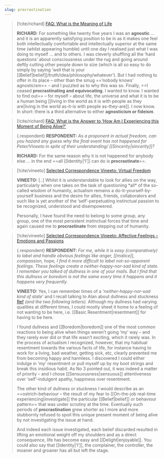 ```yaml
---
slug: procrastination
---
```


> [!cite/richard] [FAQ: What is the Meaning of Life](http://www.actualfreedom.com.au/sundry/frequentquestions/FAQ01a.htm)
> 
> **RICHARD**: For something like twenty five years I was an **agnostic** ... and it is an apparently satisfying position to be in as it makes one feel both intellectually comfortable and intellectually superior at the same time (whilst appearing humble) until one day I realised just what I was doing to myself ... and to others. I was cleverly shuffling all the ‘hard questions’ about consciousness under the rug and going around deftly cutting other people down to size (which is all so easy to do simply by saying ‘well that is your [[Belief|belief]]/truth/idea/philosophy/whatever’). But I had nothing to offer in its place – other than the smug ==‘nobody knows’ agnosticism== – and I puzzled as to why this was so. Finally, ==I ceased **procrastinating and equivocating**. I wanted to know. I wanted to find out== – for myself – about life, the universe and what it is to be a human being [[living in the world as it is with people as they are|living in the world as-it-is with people as-they-are]]. I now know. In short: there is a third alternative to either **agnosticism or fideism**.


> [!cite/richard] [FAQ: What is the Answer to ‘How Am I Experiencing this Moment of Being Alive?’](http://www.actualfreedom.com.au/sundry/frequentquestions/FAQ20a.htm)
> 
> {.respondent}
> **RESPONDENT:** _As a proponent in actual freedom, can you hazard any guess why the final event has not happened for Peter/Vineeto in spite of their understanding/ [[Sincerity|sincerity]]?_
> 
> **RICHARD:** For the same reason why it is not happened for anybody else ... in the end ==all [[Identity|‘I’]] can do is **procrastinate**==.


> [!cite/vineeto] [Selected Correspondence Vineeto: Virtual Freedom](http://actualfreedom.com.au/actualism/vineeto/selected-correspondence/corr-virtualfreedom.htm)
>
> **VINEETO:** [..] Whilst it is understandable to look for allies on the way, particularly when one takes on the task of questioning \*all\* of the so-called wisdom of humanity, actualism remains a do-it-yourself-by-yourself business and the desire for allies, friends, collaborators and such like is yet another of the ‘self’-perpetuating instinctual passion to be recognized, understood and disempowered.
> 
> Personally, I have found the need to belong to some group, any group, one of the most persistent instinctual forces that time and again caused me to **procrastinate** from stepping out of humanity.


> [!cite/vineeto] [Selected Correspondence Vineeto: Affective Feelings – Emotions and Passions](http://actualfreedom.com.au/actualism/vineeto/selected-correspondence/corr-feelings3.htm)
> 
> {.respondent}
> **RESPONDENT:** _For me, while it is easy (comparatively) to label and handle obvious feelings like anger, [[malice]], compassion, hope, I find it more difficult to label not-so-apparent feelings. These feelings create a neither-happy-nor-sad kind of state. I remember you talked of dullness in one of your mails. But I find that this dullness or boredom is not the same every time it happens and it happens very frequently._
> 
> **VINEETO:** Yes, I can remember times of a _‘neither-happy-nor-sad kind of state’_ and I recall talking to Alan about dullness and stuckness [Ref](http://actualfreedom.com.au/actualism/vineeto/list-af/alan-a.htm#26.11.1998) _(and the two following letters)._ Although my dullness had varying qualities at different times, I could mostly sheet it home to a feeling of not wanting to be here, i.e. [[Basic Resentment|resentment]] for having to be here.
> 
> I found dullness and [[Boredom|boredom]] one of the most common reactions to being alive when things weren’t going ‘my’ way – and they rarely ever did or that life wasn’t exciting, which it rarely was. In the process of actualism I recognized, however, that my habitual resentment towards the various facts of life, for instance having to work for a living, bad weather, getting sick, etc, clearly prevented me from becoming happy and harmless. I discovered I could either indulge in ‘my’ resentment or pull myself up by my boot strings and break this insidious habit. As No 3 pointed out, it was indeed a matter of priority – and I chose [[Sensuousness|sensuous]] attentiveness over ‘self’-indulgent apathy, happiness over resentment.
> 
> The other kind of dullness or stuckness I would describe as an ==ostrich-behaviour – the result of my fear to [[On-the-job real-time experiencing|investigate]] the particular [[Belief|belief]] or behaviour pattern== that was under scrutiny at the time. Eventually such periods of **procrastination** grew shorter as I more and more stubbornly refused to spoil this unique present moment of being alive by not investigating the issue at hand.
> 
> And indeed each issue investigated, each belief discarded resulted in lifting an emotional weight off my shoulders and as a direct consequence, life has become easy and [[Delight|enjoyable]]. You could also say that [[Identity|‘I’]], the complainer, the controller, the moaner and groaner has all but left the stage.